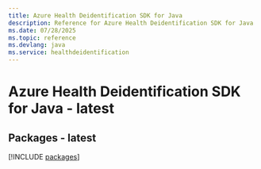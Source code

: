 ```yaml
---
title: Azure Health Deidentification SDK for Java
description: Reference for Azure Health Deidentification SDK for Java
ms.date: 07/28/2025
ms.topic: reference
ms.devlang: java
ms.service: healthdeidentification
---
```

# Azure Health Deidentification SDK for Java - latest
## Packages - latest
[!INCLUDE [packages](health-deidentification-index.md)]